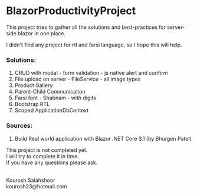 # BlazorProductivityProject

This project tries to gather all the solutions and best-practices for server-side blazor in one place.

I didn't find any project for rtl and farsi language, so I hope this will help.

<h3>Solutions:</h3>
<ol>
  <li>CRUD with modal - form validation - js native alert and confirm</li>
  <li>File upload on server - FileService - all image types</li>
  <li>Product Gallery</li>
  <li>Parent-Child Communication</li>
  
  <li>Farsi font - Shabnam - with digits</li>
  <li>Bootstrap RTL</li>
  <li>Scoped ApplicationDbContext</li>
  </ol>

<h3>Sources:</h3>
<ol>
  <li>Build Real world application with Blazor .NET Core 3.1 (by Bhurgen Patel)</li>
</ol>

This project is not completed yet.
<br/>
I will try to complete it in time.
<br/>
If you have any questions please ask.

<br/>
Kourosh Salahshoor
<br/>
kourosh23@hotmail.com
